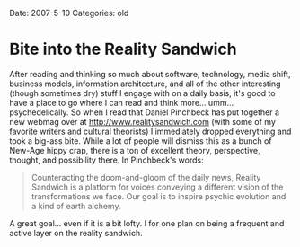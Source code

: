 Date: 2007-5-10
Categories: old

# Bite into the Reality Sandwich

After reading and thinking so much about software, technology, media shift, business models, information architecture, and all of the other interesting (though sometimes dry) stuff I engage with on a daily basis, it's good to have a place to go where I can read and think more... umm... psychedelically.  So when I read that Daniel Pinchbeck has put together a new webmag over at <a href="http://www.realitysandwich.com">http://www.realitysandwich.com</a> (with some of my favorite writers and cultural theorists) I immediately dropped everything and took a big-ass bite.  While a lot of people will dismiss this as a bunch of New-Age hippy crap, there is a ton of excellent theory, perspective, thought, and possibility there.  In Pinchbeck's words:

<blockquote>Counteracting the doom-and-gloom of the daily news, Reality Sandwich is a platform for voices conveying a different vision of the transformations we face. Our goal is to inspire psychic evolution and a kind of earth alchemy.</blockquote>

A great goal... even if it is a bit lofty.  I for one plan on being a frequent and active layer on the reality sandwich.
